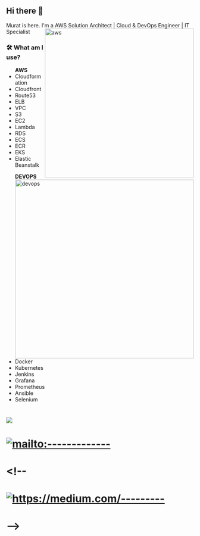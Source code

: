 <!--
**xkendx/xkendx** is a ✨ _special_ ✨ repository because its `README.md` (this file) appears on your GitHub profile. -->

## Hi there 👋
Murat is here. I'm a AWS Solution Architect | Cloud & DevOps Engineer | IT Specialist  <img src="https://github.com/wishmike/wishmike/blob/main/aws.png" alt="aws" width=400 height=auto align="right">

### 🛠  What am I use?

<ul > <strong>AWS</strong>
 <li>Cloudformation</li>
 <li>Cloudfront</li>
 <li>Route53</li>
 <li>ELB</li>
 <li>VPC</li>  
 <li>S3</li>
 <li>EC2</li>
 <li>Lambda</li>
 <li>RDS</li>
 <li>ECS</li>
 <li>ECR</li>
 <li>EKS</li>
 <li>Elastic Beanstalk</li>
 </ul>
 <ul> <strong>DEVOPS</strong>   <img src="https://github.com/wishmike/wishmike/blob/main/DEVOPS.gif" alt="devops" width=480 height=auto align="right">
 <li>Docker</li>
 <li>Kubernetes</li>
 <li>Jenkins</li>
 <li>Grafana</li>
 <li>Prometheus</li>
 <li>Ansible</li>
 <li>Selenium</li>
 </ul>

# <a href="-----------------" target="_blank">
#    <img src="--------------------------------">
# </a>
# <a href="mailto:----------------------" target="_blank">
#    <img src="https://img.shields.io/badge/%20-gmail-B23121" alt="mailto:-------------">
# </a>
# <!--<a href="https://medium.com-----------" target="_blank">
#    <img src="https://img.sh---------------------" alt="https://medium.com/---------">
# </a> -->
